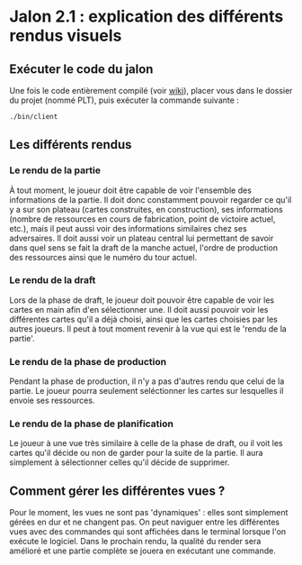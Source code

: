 # Jalon 2.1 : explication des différents rendus visuels

## Exécuter le code du jalon

Une fois le code entièrement compilé (voir [wiki](https://github.com/Erwan-BR/PLT/Wiki)), placer vous dans le dossier du projet (nommé PLT), puis exécuter la commande suivante :

```bash
./bin/client
```

## Les différents rendus

### Le rendu de la partie

À tout moment, le joueur doit être capable de voir l'ensemble des informations de la partie. Il doit donc constamment pouvoir regarder ce qu'il y a sur son plateau (cartes construites, en construction), ses informations (nombre de ressources en cours de fabrication, point de victoire actuel, etc.), mais il peut aussi voir des informations similaires chez ses adversaires. Il doit aussi voir un plateau central lui permettant de savoir dans quel sens se fait la draft de la manche actuel, l'ordre de production des ressources ainsi que le numéro du tour actuel.

### Le rendu de la draft

Lors de la phase de draft, le joueur doit pouvoir être capable de voir les cartes en main afin d'en sélectionner une. Il doit aussi pouvoir voir les différentes cartes qu'il a déjà choisi, ainsi que les cartes choisies par les autres joueurs. Il peut à tout moment revenir à la vue qui est le 'rendu de la partie'.

### Le rendu de la phase de production

Pendant la phase de production, il n'y a pas d'autres rendu que celui de la partie. Le joueur pourra seulement seléctionner les cartes sur lesquelles il envoie ses ressources.

### Le rendu de la phase de planification

Le joueur à une vue très similaire à celle de la phase de draft, ou il voit les cartes qu'il décide ou non de garder pour la suite de la partie. Il aura simplement à sélectionner celles qu'il décide de supprimer.

## Comment gérer les différentes vues ?

Pour le moment, les vues ne sont pas 'dynamiques' : elles sont simplement gérées en dur et ne changent pas. On peut naviguer entre les différentes vues avec des commandes qui sont affichées dans le terminal lorsque l'on exécute le logiciel. Dans le prochain rendu, la qualité du render sera amélioré et une partie complète se jouera en exécutant une commande.
